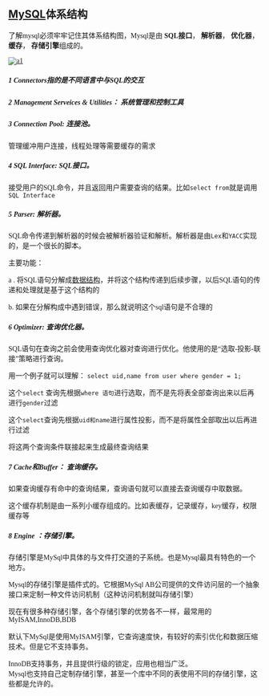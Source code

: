 ## [MySQL][8]体系结构


<font face=微软雅黑>



了解mysql必须牢牢记住其体系结构图，Mysql是由 **SQL接口**， **解析器**， **优化器**， **缓存**， **存储引擎**组成的。

[![a1](http://officialblog-wordpress.stor.sinaapp.com/uploads/2014/04/a14.png)](http://officialblog-wordpress.stor.sinaapp.com/uploads/2014/04/a14.png)  
  
##### 1 Connectors指的是不同语言中与SQL的交互

##### 2 Management Serveices & Utilities： 系统管理和控制工具

##### 3 Connection Pool: 连接池。

管理缓冲用户连接，线程处理等需要缓存的需求

##### 4 SQL Interface: SQL接口。

接受用户的SQL命令，并且返回用户需要查询的结果。比如`select from`就是调用`SQL Interface`

##### 5 Parser: 解析器。

SQL命令传递到解析器的时候会被解析器验证和解析。解析器是由`Lex`和`YACC`实现的，是一个很长的脚本。

主要功能：

a . 将SQL语句分解成[数据结构][9]，并将这个结构传递到后续步骤，以后SQL语句的传递和处理就是基于这个结构的

b. 如果在分解构成中遇到错误，那么就说明这个sql语句是不合理的

##### 6 Optimizer: 查询优化器。

SQL语句在查询之前会使用查询优化器对查询进行优化。他使用的是“选取-投影-联接”策略进行查询。

用一个例子就可以理解： `select uid,name from user where gender = 1;`

这个`select` 查询先根据`where 语句`进行选取，而不是先将表全部查询出来以后再进行`gender`过滤

这个`select`查询先根据`uid和name`进行属性投影，而不是将属性全部取出以后再进行过滤

将这两个查询条件联接起来生成最终查询结果

##### 7 Cache和Buffer： 查询缓存。

如果查询缓存有命中的查询结果，查询语句就可以直接去查询缓存中取数据。

这个缓存机制是由一系列小缓存组成的。比如表缓存，记录缓存，key缓存，权限缓存等

##### 8 Engine ：存储引擎。

存储引擎是MySql中具体的与文件打交道的子系统。也是Mysql最具有特色的一个地方。

Mysql的存储引擎是插件式的。它根据MySql AB公司提供的文件访问层的一个抽象接口来定制一种文件访问机制（这种访问机制就叫存储引擎）

现在有很多种存储引擎，各个存储引擎的优势各不一样，最常用的MyISAM,InnoDB,BDB

默认下MySql是使用MyISAM引擎，它查询速度快，有较好的索引优化和数据压缩技术。但是它不支持事务。

InnoDB支持事务，并且提供行级的锁定，应用也相当广泛。  
Mysql也支持自己定制存储引擎，甚至一个库中不同的表使用不同的存储引擎，这些都是允许的。




</font>

[0]: http://blog.csdn.net/qq_26562641/article/details/52942501
[5]: #
[8]: http://lib.csdn.net/base/mysql
[9]: http://lib.csdn.net/base/datastructure


